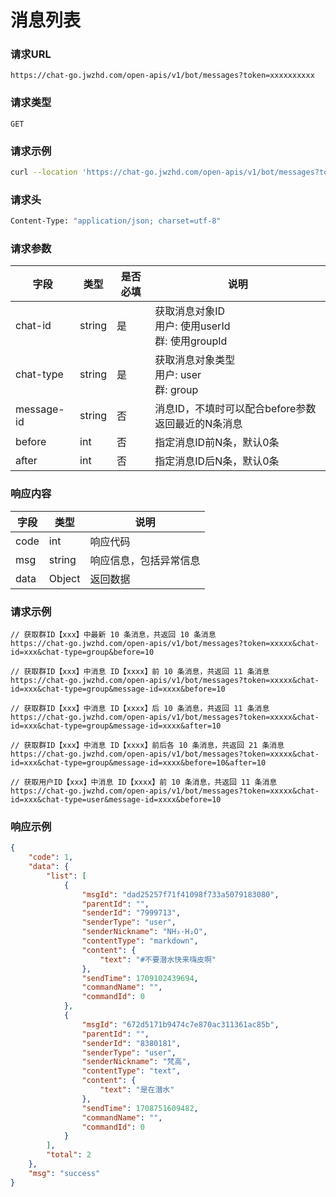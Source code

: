 # 消息列表

### 请求URL

`https://chat-go.jwzhd.com/open-apis/v1/bot/messages?token=xxxxxxxxxx`

### 请求类型

`GET`

### 请求示例

```bash
curl --location 'https://chat-go.jwzhd.com/open-apis/v1/bot/messages?token=xxxx&chat-id=xxxx&chat-type=group&message-id=dad25257f71f41098f733a5079183080&before=2'
```

### 请求头

```bash
Content-Type: "application/json; charset=utf-8"
```

### 请求参数

| 字段       | 类型   | 是否必填 | 说明                                                    |
| ---------- | ------ | -------- | ------------------------------------------------------- |
| chat-id    | string | 是       | 获取消息对象ID<br/>用户: 使用userId<br/>群: 使用groupId |
| chat-type  | string | 是       | 获取消息对象类型<br/>用户: user<br/>群: group           |
| message-id | string | 否       | 消息ID，不填时可以配合before参数返回最近的N条消息       |
| before     | int    | 否       | 指定消息ID前N条，默认0条                                |
| after      | int    | 否       | 指定消息ID后N条，默认0条                                |

### 响应内容

| 字段 | 类型   | 说明                   |
| ---- | ------ | ---------------------- |
| code | int    | 响应代码               |
| msg  | string | 响应信息，包括异常信息 |
| data | Object | 返回数据               |

### 请求示例

```text
// 获取群ID【xxx】中最新 10 条消息，共返回 10 条消息
https://chat-go.jwzhd.com/open-apis/v1/bot/messages?token=xxxxx&chat-id=xxx&chat-type=group&before=10

// 获取群ID【xxx】中消息 ID【xxxx】前 10 条消息，共返回 11 条消息
https://chat-go.jwzhd.com/open-apis/v1/bot/messages?token=xxxxx&chat-id=xxx&chat-type=group&message-id=xxxx&before=10

// 获取群ID【xxx】中消息 ID【xxxx】后 10 条消息，共返回 11 条消息
https://chat-go.jwzhd.com/open-apis/v1/bot/messages?token=xxxxx&chat-id=xxx&chat-type=group&message-id=xxxx&after=10

// 获取群ID【xxx】中消息 ID【xxxx】前后各 10 条消息，共返回 21 条消息
https://chat-go.jwzhd.com/open-apis/v1/bot/messages?token=xxxxx&chat-id=xxx&chat-type=group&message-id=xxxx&before=10&after=10

// 获取用户ID【xxx】中消息 ID【xxxx】前 10 条消息，共返回 11 条消息
https://chat-go.jwzhd.com/open-apis/v1/bot/messages?token=xxxxx&chat-id=xxx&chat-type=user&message-id=xxxx&before=10
```

### 响应示例

```json
{
    "code": 1,
    "data": {
        "list": [
            {
                "msgId": "dad25257f71f41098f733a5079183080",
                "parentId": "",
                "senderId": "7999713",
                "senderType": "user",
                "senderNickname": "NH₃·H₂O",
                "contentType": "markdown",
                "content": {
                    "text": "#不要潜水快来嗨皮啊"
                },
                "sendTime": 1709102439694,
                "commandName": "",
                "commandId": 0
            },
            {
                "msgId": "672d5171b9474c7e870ac311361ac85b",
                "parentId": "",
                "senderId": "8380181",
                "senderType": "user",
                "senderNickname": "梵高",
                "contentType": "text",
                "content": {
                    "text": "是在潜水"
                },
                "sendTime": 1708751609482,
                "commandName": "",
                "commandId": 0
            }
        ],
        "total": 2
    },
    "msg": "success"
}
```
